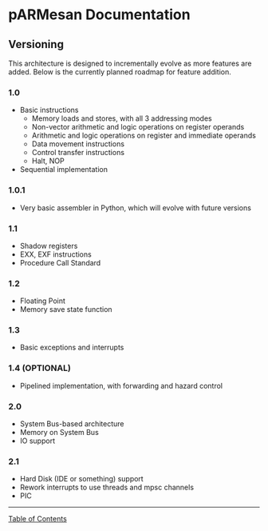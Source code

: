 # pARMesan Documentation

## Versioning

This architecture is designed to incrementally evolve as more features are added. Below is the currently planned roadmap for feature addition. 

### 1.0
- Basic instructions
  - Memory loads and stores, with all 3 addressing modes
  - Non-vector arithmetic and logic operations on register operands
  - Arithmetic and logic operations on register and immediate operands
  - Data movement instructions
  - Control transfer instructions
  - Halt, NOP
- Sequential implementation
### 1.0.1
- Very basic assembler in Python, which will evolve with future versions
### 1.1
- Shadow registers
- EXX, EXF instructions
- Procedure Call Standard
### 1.2
- Floating Point
- Memory save state function
### 1.3
- Basic exceptions and interrupts
### 1.4 (OPTIONAL)
- Pipelined implementation, with forwarding and hazard control
### 2.0
- System Bus-based architecture
- Memory on System Bus
- IO support
### 2.1
- Hard Disk (IDE or something) support
- Rework interrupts to use threads and mpsc channels
- PIC

---

[Table of Contents](index.md)